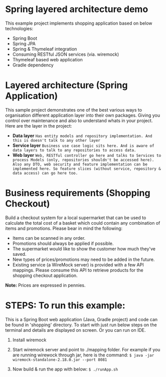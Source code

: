 # Spring layered architecture demo
This example project implements shopping application based on below technologies:
- Spring Boot
- Spring JPA
- Spring & Thymeleaf integration
- Consuming RESTful JSON services (via. wiremock)
- Thymeleaf based web application
- Gradle dependency


# Layered architecture (Spring Application)
This sample project demonstrates one of the best various ways to organisation different application layer into their own packages. Giving you control over maintenance and also to understand whats in your project. Here are the layer in the project:
- **Data layer** `Has entity models and repository implementation. And this is doesn't talk to any other layer`
- **Service layer** `Business use case logic sits here. And is aware of data layers to talk to any repositories to access data.`
- **Web layer** `Web, RESTful controller go here and talks to Services to process Models (only, repositories shouldn't be accessed here). Also any DTO, web security and feature implementation can be implemented here. So feature slices (without service, repository & data access) can go here too.`


# Business requirements (Shopping Checkout)
Build a checkout system for a local supermarket that can be used to calculate the total cost of a basket which could contain any combination of items and promotions. Please bear in mind the following:
- Items can be scanned in any order.
- Promotions should always be applied if possible.
- The supermarket would like to show the customer how much they've saved.
- New types of prices/promotions may need to be added in the future.
- Existing service (a WireMock server) is provided with a few API mappings. Please consume this API to retrieve products for the shopping checkout application.

**Note:** Prices are expressed in pennies.


# STEPS: To run this example:

This is a Spring Boot web application (Java, Gradle project) and code can be found in 'shopping' directory.
To start with just run below steps on the terminal and details are displayed on screen. Or you can run on IDE.

1. Install wiremock

2. Start wiremock server and point to ./mapping folder.
  For example if you are running wirewock through jar, here is the command:
 ` $ java -jar wiremock-standalone-2.18.0.jar --port 8081 `

3. Now build & run the app with below:
  ` $ ./runApp.sh `
